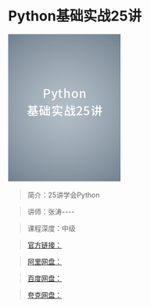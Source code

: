 # Python基础实战25讲

![img](../../assets/Ciqc1F7GKzCAaRBiAADWbjAC6pI626.png)

> 简介：25讲学会Python

> 讲师：张涛----

> 课程深度：中级

> [官方链接：]()

> [阿里网盘：]()

> [百度网盘：]()

> [夸克网盘：]()
